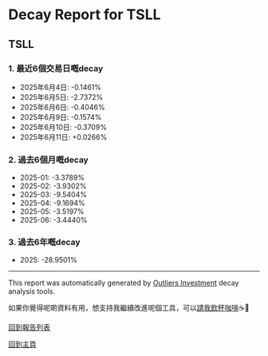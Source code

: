 # Decay Report for TSLL

## TSLL

### 1. 最近6個交易日嘅decay

- 2025年6月4日: -0.1461%
- 2025年6月5日: -2.7372%
- 2025年6月6日: -0.4046%
- 2025年6月9日: -0.1574%
- 2025年6月10日: -0.3709%
- 2025年6月11日: +0.0266%

### 2. 過去6個月嘅decay

- 2025-01: -3.3789%
- 2025-02: -3.9302%
- 2025-03: -9.5404%
- 2025-04: -9.1694%
- 2025-05: -3.5197%
- 2025-06: -3.4440%

### 3. 過去6年嘅decay

- 2025: -28.9501%

------------------------------
This report was automatically generated by [Outliers Investment](https://outliersecon.github.io/Outliers-Investment/) decay analysis tools.

如果你覺得呢啲資料有用，想支持我繼續改進呢個工具，可以[請我飲杯咖啡](https://buymeacoffee.com/outliersecon)☕🙏

[回到報告列表](https://outliersecon.github.io/Outliers-Investment/reports/reports_public)

[回到主頁](https://outliersecon.github.io/Outliers-Investment/)